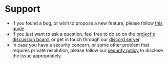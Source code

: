 # Support

- If you found a bug, or wish to propose a new feature, please follow [this guide][issue-guide]
- If you just want to ask a question, feel free to do so on the [project's discussion board][github-discussions], or get
  in touch through our [discord server].
- In case you have a security concern, or some other problem that requires private resolution, please follow our
  [security policy] to disclose the issue appropriately.

[issue-guide]: ../contributing/issue-guide.md
[github-discussions]: https://github.com/py-mine/mcproto/discussions
[discord server]: https://discord.gg/C2wX7zduxC
[security policy]: ../contributing/security-policy.md

